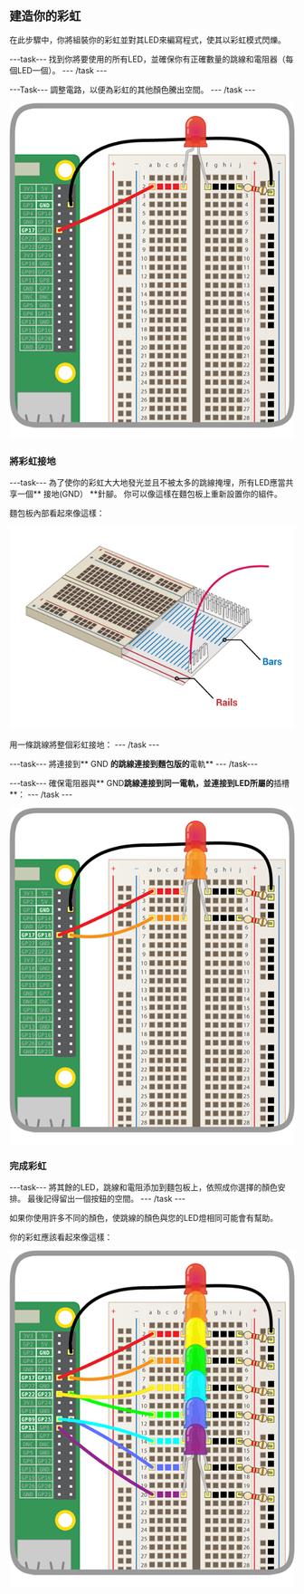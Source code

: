 ## 建造你的彩虹

在此步驟中，你將組裝你的彩虹並對其LED來編寫程式，使其以彩虹模式閃爍。

\---task\--- 找到你將要使用的所有LED，並確保你有正確數量的跳線和電阻器（每個LED一個）。 \--- /task \---

\---Task\--- 調整電路，以便為彩虹的其他顏色騰出空間。 \--- /task \---

![電路重新設置](images/oneled.png)

### 將彩虹接地

\---task\--- 為了使你的彩虹大大地發光並且不被太多的跳線掩埋，所有LED應當共享一個** 接地(GND） **針腳。 你可以像這樣在麵包板上重新設置你的組件。

麵包板內部看起來像這樣：

![麵包板橫截面](images/breadboardxsection.png)

用一條跳線將整個彩虹接地： \--- /task \---

\---task\--- 將連接到** GND **的跳線連接到麵包版的**電軌** \--- /task\---

\---task\--- 確保電阻器與** GND**跳線連接到同一電軌，並連接到LED所屬的**插槽**： \--- /task \---

![添加LED燈](images/twoleds.png)

### 完成彩虹

\---task\--- 將其餘的LED，跳線和電阻添加到麵包板上，依照成你選擇的顏色安排。 最後記得留出一個按鈕的空間。 \--- /task \---

如果你使用許多不同的顏色，使跳線的顏色與您的LED燈相同可能會有幫助。

你的彩虹應該看起來像這樣：

![彩虹LED燈](images/rainbowleds.png)